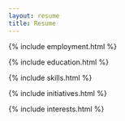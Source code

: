 ```yaml
---
layout: resume
title: Resume
---
```



{% include employment.html %}

{% include education.html %}

{% include skills.html %}

{% include initiatives.html %}

{% include interests.html %}
